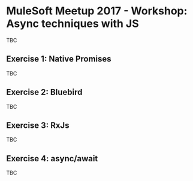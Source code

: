 # MuleSoft Meetup 2017 - Workshop: Async techniques with JS

TBC

## Exercise 1: Native Promises

TBC

## Exercise 2: Bluebird

TBC

## Exercise 3: RxJs

TBC

## Exercise 4: async/await

TBC